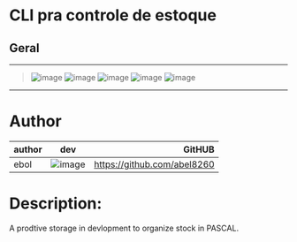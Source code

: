# CLI pra controle de estoque
## Geral 
***
> ![image](https://img.shields.io/badge/lang%3A%20-pascal-yellow)
> ![image](https://img.shields.io/badge/state%20%20-in--devlopment-brightgreen)
> ![image](https://img.shields.io/badge/version-v(1.00.01)-blue)
> ![image](https://img.shields.io/badge/files-182-blue)
> ![image](https://img.shields.io/badge/type-%20downloadable-sucess)
***
# Author 
| author|     dev      |GitHUB |
|----------|:-------------:|------:|
| ebol |  ![image](https://i.ibb.co/4mhxPHR/res1.png) | https://github.com/abel8260|
 

# Description:
A prodtive storage in devlopment to organize stock in PASCAL.      
